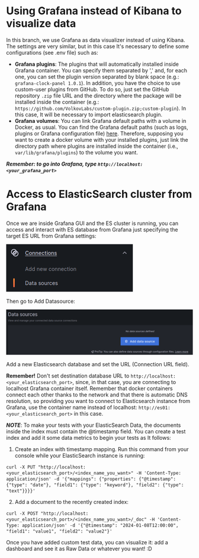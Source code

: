 # Using Grafana instead of Kibana to visualize data
In this branch, we use Grafana as data visualizer instead of using Kibana. The settings are very similar, but in this case It's necessary to define some configurations (see .env file) such as:
- **Grafana plugins**: The plugins that will automatically installed inside Grafana container. You can specify them separated by ',' and, for each one, you can set the plugin version separated by blank space (e.g.: ```grafana-clock-panel 1.0.1```). In addition, you have the choice to use custom-user plugins from GitHub. To do so, just set the GitHub repository ```.zip``` file URL and the directory where the package will be installed inside the container (e.g.: ```https://github.com/VolkovLabs/custom-plugin.zip;custom-plugin```). In this case, It will be necessary to import elasticsearch plugin.
- **Grafana volumes**: You can link Grafana default paths with a volume in Docker, as usual. You can find the Grafana default paths (such as logs, plugins or Grafana configuration file) [here](https://grafana.com/docs/grafana/latest/setup-grafana/configure-docker/#default-paths). Therefore, supposing you want to create a docker volume with your installed plugins, just link the directory path where plugins are installed inside the container (i.e., ```var/lib/grafana/plugins```) to the volume you want.

***Remember: to go into Grafana, type ```http://localhost:<your_grafana_port>```***

# Access to ElasticSearch cluster from Grafana
Once we are inside Grafana GUI and the ES cluster is running, you can access and interact with ES database from Grafana just specifying the target ES URL from Grafana settings:

![Alt text](/doc/images/image.png)

Then go to Add Datasource:

![Alt text](/doc/images/image-1.png)

Add a new Elasticsearch database and set the URL (Connection URL field).

**Remember!** Don't set destination database URL to ```http://localhost:<your_elasticsearch_port>```, since, in that case, you are connecting to localhost Grafana container itself. Remember that docker containers connect each other thanks to the network and that there is automatic DNS resolution, so providing you want to connect to Elasticsearch instance from Grafana, use the container name instead of localhost: ```http://es01:<your_elasticsearch_port>``` in this case.

***NOTE***: To make your tests with your ElasticSearch Data, the documents inside the index must contain the @timestamp field. You can create a test index and add it some data metrics to begin your tests as It follows:

1. Create an index with timestamp mapping. Run this command from your console while your ElasticSearch instance is running:
```shell
curl -X PUT "http://localhost:<your_elasticsearch_port>/<index_name_you_want>" -H 'Content-Type: application/json' -d '{"mappings": {"properties": {"@timestamp": {"type": "date"}, "field1": {"type": "keyword"}, "field2": {"type": "text"}}}}'
```

2. Add a document to the recently created index:

```shell
curl -X POST "http://localhost:<your_elasticsearch_port>/<index_name_you_want>/_doc" -H 'Content-Type: application/json' -d '{"@timestamp": "2024-01-08T12:00:00", "field1": "value1", "field2": "value2"}'
```

Once you have added custom test data, you can visualize it: add a dashboard and see it as Raw Data or whatever you want! :D
